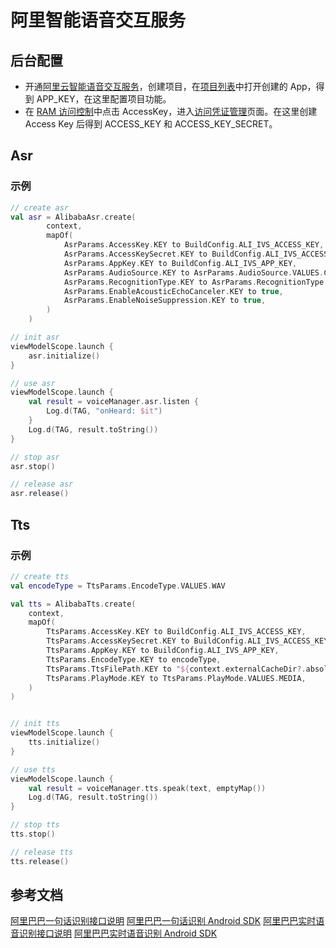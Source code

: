# 阿里智能语音交互服务

## 后台配置
- 开通[阿里云智能语音交互服务](https://nls-portal.console.aliyun.com/overview)，创建项目，在[项目列表](https://nls-portal.console.aliyun.com/applist)中打开创建的 App，得到 APP_KEY，在这里配置项目功能。
- 在 [RAM 访问控制](https://ram.console.aliyun.com/overview)中点击 AccessKey，进入[访问凭证管理](https://ram.console.aliyun.com/manage/ak)页面。在这里创建 Access Key 后得到 ACCESS_KEY 和 ACCESS_KEY_SECRET。

## Asr

### 示例

```kotlin
// create asr
val asr = AlibabaAsr.create(
        context,
        mapOf(
            AsrParams.AccessKey.KEY to BuildConfig.ALI_IVS_ACCESS_KEY,
            AsrParams.AccessKeySecret.KEY to BuildConfig.ALI_IVS_ACCESS_KEY_SECRET,
            AsrParams.AppKey.KEY to BuildConfig.ALI_IVS_APP_KEY,
            AsrParams.AudioSource.KEY to AsrParams.AudioSource.VALUES.COMMUNICATION,
            AsrParams.RecognitionType.KEY to AsrParams.RecognitionType.VALUES.LONG,
            AsrParams.EnableAcousticEchoCanceler.KEY to true,
            AsrParams.EnableNoiseSuppression.KEY to true,
        )
    )

// init asr
viewModelScope.launch {
    asr.initialize()
}

// use asr
viewModelScope.launch {
    val result = voiceManager.asr.listen {
        Log.d(TAG, "onHeard: $it")
    }
    Log.d(TAG, result.toString())
}

// stop asr
asr.stop()

// release asr
asr.release()
```

## Tts

### 示例

```kotlin
// create tts
val encodeType = TtsParams.EncodeType.VALUES.WAV

val tts = AlibabaTts.create(
    context,
    mapOf(
        TtsParams.AccessKey.KEY to BuildConfig.ALI_IVS_ACCESS_KEY,
        TtsParams.AccessKeySecret.KEY to BuildConfig.ALI_IVS_ACCESS_KEY_SECRET,
        TtsParams.AppKey.KEY to BuildConfig.ALI_IVS_APP_KEY,
        TtsParams.EncodeType.KEY to encodeType,
        TtsParams.TtsFilePath.KEY to "${context.externalCacheDir?.absolutePath}/tts.${encodeType}",
        TtsParams.PlayMode.KEY to TtsParams.PlayMode.VALUES.MEDIA,
    )
)


// init tts
viewModelScope.launch {
    tts.initialize()
}

// use tts
viewModelScope.launch {
    val result = voiceManager.tts.speak(text, emptyMap())
    Log.d(TAG, result.toString())
}

// stop tts
tts.stop()

// release tts
tts.release()
```

## 参考文档
[阿里巴巴一句话识别接口说明](https://help.aliyun.com/zh/isi/developer-reference/overview-3?spm=5176.22414175.sslink.1.21883e74dCEmFW)
[阿里巴巴一句话识别 Android SDK](https://help.aliyun.com/zh/isi/developer-reference/nui-sdk-for-android?spm=a2c4g.11186623.help-menu-30413.d_3_0_0_2_1.7f874bb4rNCrfz)
[阿里巴巴实时语音识别接口说明](https://help.aliyun.com/zh/isi/developer-reference/api-reference?spm=a2c4g.11186623.help-menu-30413.d_3_0_1_0.3b6c4a51NEzylc)
[阿里巴巴实时语音识别 Android SDK](https://help.aliyun.com/zh/isi/developer-reference/nui-sdk-for-android-1?spm=a2c4g.11186623.help-menu-30413.d_3_0_1_1_1.44b8626b9ObDWE)
